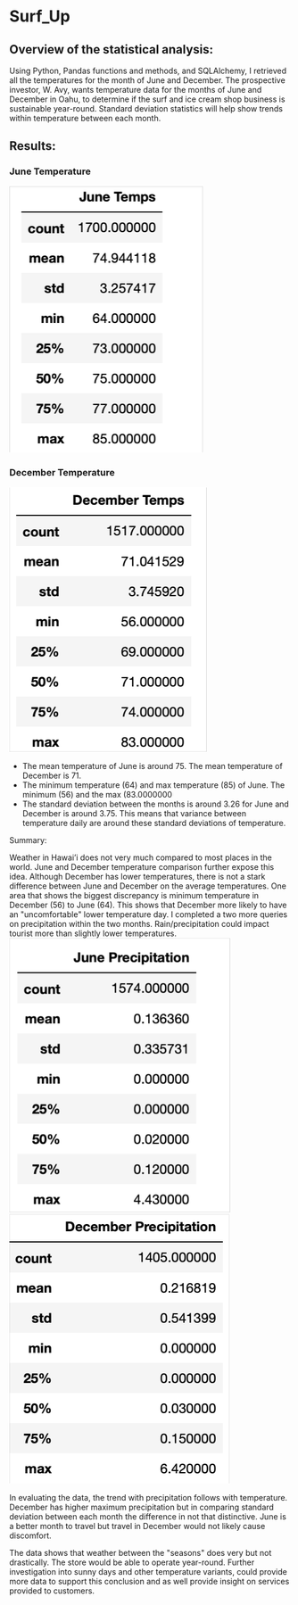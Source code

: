 # Surf_Up
## Overview of the statistical analysis:
Using Python, Pandas functions and methods, and SQLAlchemy, I retrieved all the temperatures for the month of June and December.  The prospective investor, W. Avy, wants temperature data for the months of June and December in Oahu, to determine if the surf and ice cream shop business is sustainable year-round.  Standard deviation statistics will help show trends within temperature between each month.  

## Results:

### June Temperature
![alt text](https://github.com/bmliddicoat/Surf_Up/blob/a0eade14bffb305932e747abc5041dc2eb6be74c/Resources/june_temp.png)
### December Temperature
![alt text](https://github.com/bmliddicoat/Surf_Up/blob/a0eade14bffb305932e747abc5041dc2eb6be74c/Resources/dec_temp.png)
* The mean temperature of June is around 75.  The mean temperature of December is 71.  
* The minimum temperature (64) and max temperature (85) of June. The minimum (56) and the max (83.0000000
* The standard deviation between the months is around 3.26 for June and December is around 3.75.  This means that variance between temperature daily are around these standard deviations of temperature.


Summary:

Weather in Hawai’i does not very much compared to most places in the world.  June and December temperature comparison further expose this idea.  Although December has lower temperatures, there is not a stark difference between June and December on the average temperatures.  One area that shows the biggest discrepancy is minimum temperature in December (56) to June (64).  This shows that December more likely to have an "uncomfortable" lower temperature day.  I completed a two more queries on precipitation within the two months.  Rain/precipitation could impact tourist more than slightly lower temperatures.  
![alt text](https://github.com/bmliddicoat/Surf_Up/blob/a0eade14bffb305932e747abc5041dc2eb6be74c/Resources/june_precp.png)
![alt text](https://github.com/bmliddicoat/Surf_Up/blob/a0eade14bffb305932e747abc5041dc2eb6be74c/Resources/dec_precp.png)

In evaluating the data, the trend with precipitation follows with temperature.  December has higher maximum precipitation but in comparing standard deviation between each month the difference in not that distinctive.  June is a better month to travel but travel in December would not likely cause discomfort. 

The data shows that weather between the "seasons" does very but not drastically.  The store would be able to operate year-round.  Further investigation into sunny days and other temperature variants, could provide more data to support this conclusion and as well provide insight on services provided to customers.  
